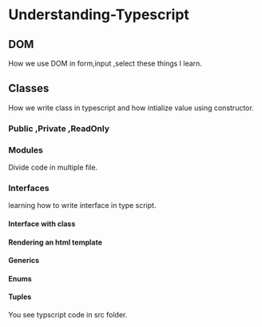 # Understanding-Typescript


<h2>DOM</h2>
How we use DOM in form,input ,select these things I learn.

<h2>Classes</h2>

How we write class in typescript and how intialize value using constructor.

<h3>Public ,Private ,ReadOnly</h3>

<h3>Modules</h3>
Divide code in multiple file.

<h3>Interfaces</h3>
learning how to write interface in type script.

<h4>Interface with class</h4>


<h4>Rendering an html template</h4>

<h4>Generics</h4>

<h4>Enums</h4>

<h4>Tuples</h4>





You see typscript code in src folder.





